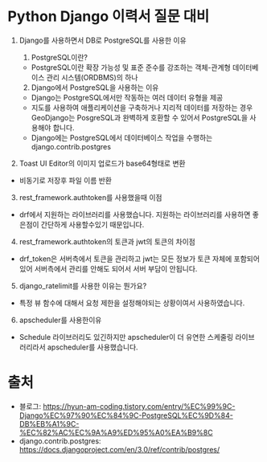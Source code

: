 # Python Django 이력서 질문 대비

1. Django를 사용하면서 DB로 PostgreSQL를 사용한 이유
    1. PostgreSQL이란?
    - PostgreSQL이란 확장 가능성 및 표준 준수를 강조하는 객체-관계형 데이터베이스 관리 시스템(ORDBMS)의 하나
    2. Django에서 PostgreSQL을 사용하는 이유
    - Django는 PostgreSQL에서만 작동하는 여러 데이터 유형을 제공
    - 지도를 사용하여 애플리케이션을 구축하거나 지리적 데이터를 저장하는 경우 GeoDjango는 PosgreSQL과 완벽하게 호환할 수 있어서 PostgreSQL을 사용해야 합니다.
    - Django에는 PostgreSQL에서 데이터베이스 작업을 수행하는 django.contrib.postgres

2. Toast UI Editor의 이미지 업로드가 base64형태로 변환
- 비동기로 저장후 파일 이름 반환

3. rest_framework.authtoken를 사용했을때 이점
- drf에서 지원하는 라이브러리를 사용했습니다. 지원하는 라이브러리를 사용하면 좋은점이 간단하게 사용할수있기 때문입니다.

4. rest_framework.authtoken의 토큰과 jwt의 토큰의 차이점
- drf_token은 서버측에서 토큰을 관리하고 jwt는 모든 정보가 토큰 자체에 포함되어있어 서버측에서 관리를 안해도 되어서 서버 부담이 안됩니다.


5. django_ratelimit를 사용한 이유는 뭔가요?
- 특정 뷰 함수에 대해서 요청 제한을 설정해야되는 상황이여서 사용하였습니다.

6. apscheduler를 사용한이유
- Schedule 라이브러리도 있긴하지만 apscheduler이 더 유연한 스케줄링 라이브러리라서 apscheduler를 사용했습니다.

# 출처
- 블로그: https://hyun-am-coding.tistory.com/entry/%EC%99%9C-Django%EC%97%90%EC%84%9C-PostgreSQL%EC%9D%84-DB%EB%A1%9C-%EC%82%AC%EC%9A%A9%ED%95%A0%EA%B9%8C
- django.contrib.postgres: https://docs.djangoproject.com/en/3.0/ref/contrib/postgres/